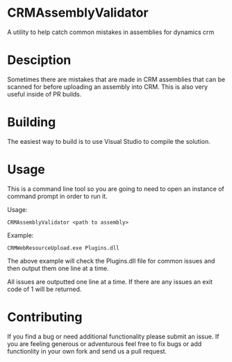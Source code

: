 # CRMAssemblyValidator
A utility to help catch common mistakes in assemblies for dynamics crm

# Desciption
Sometimes there are mistakes that are made in CRM assemblies that can be scanned for before uploading an assembly into CRM. This
is also very useful inside of PR builds.

# Building
The easiest way to build is to use Visual Studio to compile the solution.

# Usage
This is a command line tool so you are going to need to open an instance of command prompt in order to run it.

Usage:

`CRMAssemblyValidator <path to assembly>`

Example:

`CRMWebResourceUpload.exe Plugins.dll`

The above example will check the Plugins.dll file for common issues and then output them one line at a time.

All issues are outputted one line at a time. If there are any issues an exit code of 1 will be returned.

# Contributing
If you find a bug or need additional functionality please submit an issue. If you are feeling
generous or adventurous feel free to fix bugs or add functionlity in your own fork and send us
a pull request.